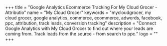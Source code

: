 +++
title = "Google Analytics Ecommerce Tracking For My Cloud Grocer - Attributio"
name = "My Cloud Grocer"
keywords = "mycloudgrocer, my cloud grocer, google analytics, commerce, ecommerce, adwords, facebook, ppc, attribution, track leads, conversion tracking"
description = "Connect Google Analytics with My Cloud Grocer to find out where your leads are coming from. Track leads from the source - from search to ppc."
logo = ""
+++
